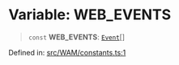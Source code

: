 # Variable: WEB\_EVENTS

> `const` **WEB\_EVENTS**: [`Event`](../type-aliases/Event.md)[]

Defined in: [src/WAM/constants.ts:1](https://github.com/Fokusdotid/Baileys/blob/86ad0f8078178c8586062ad3364a59e068f4b3b2/src/WAM/constants.ts#L1)
